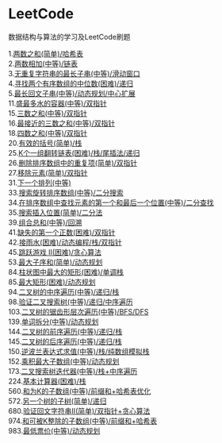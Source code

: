 # LeetCode
数据结构与算法的学习及LeetCode刷题

1.[两数之和(简单)/哈希表](https://github.com/JavaCodeMing/LeetCode/blob/master/Algorithm/1.%E4%B8%A4%E6%95%B0%E4%B9%8B%E5%92%8C(%E7%AE%80%E5%8D%95).md)   
2.[两数相加(中等)/链表](https://github.com/JavaCodeMing/LeetCode/blob/master/Algorithm/2.%E4%B8%A4%E6%95%B0%E7%9B%B8%E5%8A%A0(%E4%B8%AD%E7%AD%89).md)   
3.[无重复字符串的最长子串(中等)/滑动窗口](https://github.com/JavaCodeMing/LeetCode/blob/master/Algorithm/3.%E6%97%A0%E9%87%8D%E5%A4%8D%E5%AD%97%E7%AC%A6%E4%B8%B2%E7%9A%84%E6%9C%80%E9%95%BF%E5%AD%90%E4%B8%B2(%E4%B8%AD%E7%AD%89).md)   
4.[寻找两个有序数组的中位数(困难)/递归](https://github.com/JavaCodeMing/LeetCode/blob/master/Algorithm/4.%E5%AF%BB%E6%89%BE%E4%B8%A4%E4%B8%AA%E6%9C%89%E5%BA%8F%E6%95%B0%E7%BB%84%E7%9A%84%E4%B8%AD%E4%BD%8D%E6%95%B0(%E5%9B%B0%E9%9A%BE).md)   
5.[最长回文子串(中等)/动态规划/中心扩展](https://github.com/JavaCodeMing/LeetCode/blob/master/Algorithm/5.%E6%9C%80%E9%95%BF%E5%9B%9E%E6%96%87%E5%AD%90%E4%B8%B2(%E4%B8%AD%E7%AD%89).md)   
11.[盛最多水的容器(中等)/双指针](https://github.com/JavaCodeMing/LeetCode/blob/master/Algorithm/11.%E7%9B%9B%E6%9C%80%E5%A4%9A%E6%B0%B4%E7%9A%84%E5%AE%B9%E5%99%A8(%E4%B8%AD%E7%AD%89).md)   
15.[三数之和(中等)/双指针](https://github.com/JavaCodeMing/LeetCode/blob/master/Algorithm/15.%E4%B8%89%E6%95%B0%E4%B9%8B%E5%92%8C(%E4%B8%AD%E7%AD%89).md)   
16.[最接近的三数之和(中等)/双指针](https://github.com/JavaCodeMing/LeetCode/blob/master/Algorithm/16.%E6%9C%80%E6%8E%A5%E8%BF%91%E7%9A%84%E4%B8%89%E6%95%B0%E4%B9%8B%E5%92%8C(%E4%B8%AD%E7%AD%89).md)   
18.[四数之和(中等)/双指针](https://github.com/JavaCodeMing/LeetCode/blob/master/Algorithm/18.%E5%9B%9B%E6%95%B0%E4%B9%8B%E5%92%8C(%E4%B8%AD%E7%AD%89).md)   
20.[有效的括号(简单)/栈](https://github.com/JavaCodeMing/LeetCode/blob/master/Algorithm/20.%E6%9C%89%E6%95%88%E7%9A%84%E6%8B%AC%E5%8F%B7(%E7%AE%80%E5%8D%95).md)   
25.[K个一组翻转链表(困难)/栈/尾插法/递归](https://github.com/JavaCodeMing/LeetCode/blob/master/Algorithm/25.K%E4%B8%AA%E4%B8%80%E7%BB%84%E7%BF%BB%E8%BD%AC%E9%93%BE%E8%A1%A8(%E5%9B%B0%E9%9A%BE).md)   
26.[删除排序数组中的重复项(简单)/双指针](https://github.com/JavaCodeMing/LeetCode/blob/master/Algorithm/26.%E5%88%A0%E9%99%A4%E6%8E%92%E5%BA%8F%E6%95%B0%E7%BB%84%E4%B8%AD%E7%9A%84%E9%87%8D%E5%A4%8D%E9%A1%B9(%E7%AE%80%E5%8D%95).md)   
27.[移除元素(简单)/双指针](https://github.com/JavaCodeMing/LeetCode/blob/master/Algorithm/27.%E7%A7%BB%E9%99%A4%E5%85%83%E7%B4%A0(%E7%AE%80%E5%8D%95).md)   
31.[下一个排列(中等)](https://github.com/JavaCodeMing/LeetCode/blob/master/Algorithm/31.%E4%B8%8B%E4%B8%80%E4%B8%AA%E6%8E%92%E5%88%97(%E4%B8%AD%E7%AD%89).md)   
33.[搜索旋转排序数组(中等)/二分搜索](https://github.com/JavaCodeMing/LeetCode/blob/master/Algorithm/33.%E6%90%9C%E7%B4%A2%E6%97%8B%E8%BD%AC%E6%8E%92%E5%BA%8F%E6%95%B0%E7%BB%84(%E4%B8%AD%E7%AD%89).md)   
34.[在排序数组中查找元素的第一个和最后一个位置(中等)/二分查找](https://github.com/JavaCodeMing/LeetCode/blob/master/Algorithm/34.%E5%9C%A8%E6%8E%92%E5%BA%8F%E6%95%B0%E7%BB%84%E4%B8%AD%E6%9F%A5%E6%89%BE%E5%85%83%E7%B4%A0%E7%9A%84%E7%AC%AC%E4%B8%80%E4%B8%AA%E5%92%8C%E6%9C%80%E5%90%8E%E4%B8%80%E4%B8%AA%E4%BD%8D%E7%BD%AE(%E4%B8%AD%E7%AD%89).md)   
35.[搜索插入位置(简单)/二分法](https://github.com/JavaCodeMing/LeetCode/blob/master/Algorithm/35.%E6%90%9C%E7%B4%A2%E6%8F%92%E5%85%A5%E4%BD%8D%E7%BD%AE(%E7%AE%80%E5%8D%95).md)   
39.[组合总和(中等)/回溯](https://github.com/JavaCodeMing/LeetCode/blob/master/Algorithm/39.%E7%BB%84%E5%90%88%E6%80%BB%E5%92%8C(%E4%B8%AD%E7%AD%89).md)   
41.[缺失的第一个正数(困难)/双指针](https://github.com/JavaCodeMing/LeetCode/blob/master/Algorithm/41.%E7%BC%BA%E5%A4%B1%E7%9A%84%E7%AC%AC%E4%B8%80%E4%B8%AA%E6%AD%A3%E6%95%B0(%E5%9B%B0%E9%9A%BE).md)   
42.[接雨水(困难)/动态编程/栈/双指针](https://github.com/JavaCodeMing/LeetCode/blob/master/Algorithm/42.%E6%8E%A5%E9%9B%A8%E6%B0%B4(%E5%9B%B0%E9%9A%BE).md)   
45.[跳跃游戏 II(困难)/贪心算法](https://github.com/JavaCodeMing/LeetCode/blob/master/Algorithm/45.%E8%B7%B3%E8%B7%83%E6%B8%B8%E6%88%8F%20II(%E5%9B%B0%E9%9A%BE).md)   
53.[最大子序和(简单)/动态规划](https://github.com/JavaCodeMing/LeetCode/blob/master/Algorithm/53.%E6%9C%80%E5%A4%A7%E5%AD%90%E5%BA%8F%E5%92%8C(%E7%AE%80%E5%8D%95).md)   
84.[柱状图中最大的矩形(困难)/单调栈](https://github.com/JavaCodeMing/LeetCode/blob/master/Algorithm/84.%E6%9F%B1%E7%8A%B6%E5%9B%BE%E4%B8%AD%E6%9C%80%E5%A4%A7%E7%9A%84%E7%9F%A9%E5%BD%A2(%E5%9B%B0%E9%9A%BE).md)   
85.[最大矩形(困难)/动态规划](https://github.com/JavaCodeMing/LeetCode/blob/master/Algorithm/85.%E6%9C%80%E5%A4%A7%E7%9F%A9%E5%BD%A2(%E5%9B%B0%E9%9A%BE).md)   
94.[二叉树的中序遍历(中等)/递归/栈](https://github.com/JavaCodeMing/LeetCode/blob/master/Algorithm/94.%E4%BA%8C%E5%8F%89%E6%A0%91%E7%9A%84%E4%B8%AD%E5%BA%8F%E9%81%8D%E5%8E%86(%E4%B8%AD%E7%AD%89).md)   
98.[验证二叉搜索树(中等)/递归/中序遍历](https://github.com/JavaCodeMing/LeetCode/blob/master/Algorithm/98.%E9%AA%8C%E8%AF%81%E4%BA%8C%E5%8F%89%E6%90%9C%E7%B4%A2%E6%A0%91(%E4%B8%AD%E7%AD%89).md)   
103.[二叉树的锯齿形层次遍历(中等)/BFS/DFS](https://github.com/JavaCodeMing/LeetCode/blob/master/Algorithm/103.%E4%BA%8C%E5%8F%89%E6%A0%91%E7%9A%84%E9%94%AF%E9%BD%BF%E5%BD%A2%E5%B1%82%E6%AC%A1%E9%81%8D%E5%8E%86(%E4%B8%AD%E7%AD%89).md)   
139.[单词拆分(中等)/动态规划](https://github.com/JavaCodeMing/LeetCode/blob/master/Algorithm/139.%E5%8D%95%E8%AF%8D%E6%8B%86%E5%88%86(%E4%B8%AD%E7%AD%89).md)   
144.[二叉树的前序遍历(中等)/递归/栈](https://github.com/JavaCodeMing/LeetCode/blob/master/Algorithm/144.%E4%BA%8C%E5%8F%89%E6%A0%91%E7%9A%84%E5%89%8D%E5%BA%8F%E9%81%8D%E5%8E%86(%E4%B8%AD%E7%AD%89).md)   
145.[二叉树的后序遍历(中等)/递归/栈](https://github.com/JavaCodeMing/LeetCode/blob/master/Algorithm/145.%E4%BA%8C%E5%8F%89%E6%A0%91%E7%9A%84%E5%90%8E%E5%BA%8F%E9%81%8D%E5%8E%86(%E4%B8%AD%E7%AD%89).md)   
150.[逆波兰表达式求值(中等)/栈/纯数组模拟栈](https://github.com/JavaCodeMing/LeetCode/blob/master/Algorithm/150.%E9%80%86%E6%B3%A2%E5%85%B0%E8%A1%A8%E8%BE%BE%E5%BC%8F%E6%B1%82%E5%80%BC(%E4%B8%AD%E7%AD%89).md)   
152.[乘积最大子数组(中等)/动态规划](https://github.com/JavaCodeMing/LeetCode/blob/master/Algorithm/152.%E4%B9%98%E7%A7%AF%E6%9C%80%E5%A4%A7%E5%AD%90%E6%95%B0%E7%BB%84(%E4%B8%AD%E7%AD%89).md)   
173.[二叉搜索树迭代器(中等)/栈+中序遍历](https://github.com/JavaCodeMing/LeetCode/blob/master/Algorithm/173.%E4%BA%8C%E5%8F%89%E6%90%9C%E7%B4%A2%E6%A0%91%E8%BF%AD%E4%BB%A3%E5%99%A8(%E4%B8%AD%E7%AD%89).md)   
224.[基本计算器(困难)/栈](https://github.com/JavaCodeMing/LeetCode/blob/master/Algorithm/224.%E5%9F%BA%E6%9C%AC%E8%AE%A1%E7%AE%97%E5%99%A8(%E5%9B%B0%E9%9A%BE).md)   
560.[和为K的子数组(中等)/前缀和+哈希表优化](https://github.com/JavaCodeMing/LeetCode/blob/master/Algorithm/560.%E5%92%8C%E4%B8%BAK%E7%9A%84%E5%AD%90%E6%95%B0%E7%BB%84(%E4%B8%AD%E7%AD%89).md)   
572.[另一个树的子树(简单)/递归](https://github.com/JavaCodeMing/LeetCode/blob/master/Algorithm/572.%E5%8F%A6%E4%B8%80%E4%B8%AA%E6%A0%91%E7%9A%84%E5%AD%90%E6%A0%91(%E7%AE%80%E5%8D%95).md)   
680.[验证回文字符串II(简单)/双指针+贪心算法](https://github.com/JavaCodeMing/LeetCode/blob/master/Algorithm/680.%E9%AA%8C%E8%AF%81%E5%9B%9E%E6%96%87%E5%AD%97%E7%AC%A6%E4%B8%B2II(%E7%AE%80%E5%8D%95).md)   
974.[和可被K整除的子数组(中等)/前缀和+哈希表](https://github.com/JavaCodeMing/LeetCode/blob/master/Algorithm/974.%E5%92%8C%E5%8F%AF%E8%A2%ABK%E6%95%B4%E9%99%A4%E7%9A%84%E5%AD%90%E6%95%B0%E7%BB%84(%E4%B8%AD%E7%AD%89).md)   
983.[最低票价(中等)/动态规划](https://github.com/JavaCodeMing/LeetCode/blob/master/Algorithm/983.%E6%9C%80%E4%BD%8E%E7%A5%A8%E4%BB%B7(%E4%B8%AD%E7%AD%89).md)   

